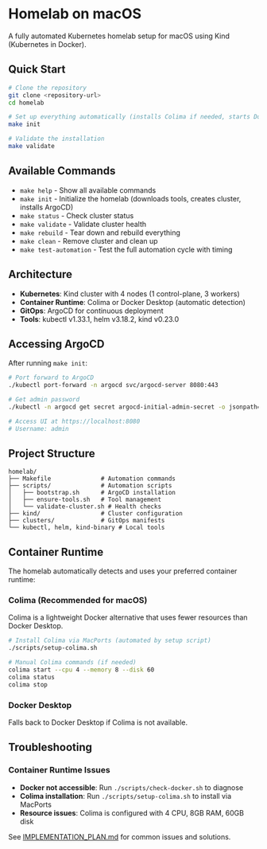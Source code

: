 # Homelab on macOS

A fully automated Kubernetes homelab setup for macOS using Kind (Kubernetes in Docker).

## Quick Start

```bash
# Clone the repository
git clone <repository-url>
cd homelab

# Set up everything automatically (installs Colima if needed, starts Docker)
make init

# Validate the installation
make validate
```

## Available Commands

- `make help` - Show all available commands
- `make init` - Initialize the homelab (downloads tools, creates cluster, installs ArgoCD)
- `make status` - Check cluster status
- `make validate` - Validate cluster health
- `make rebuild` - Tear down and rebuild everything
- `make clean` - Remove cluster and clean up
- `make test-automation` - Test the full automation cycle with timing

## Architecture

- **Kubernetes**: Kind cluster with 4 nodes (1 control-plane, 3 workers)
- **Container Runtime**: Colima or Docker Desktop (automatic detection)
- **GitOps**: ArgoCD for continuous deployment
- **Tools**: kubectl v1.33.1, helm v3.18.2, kind v0.23.0

## Accessing ArgoCD

After running `make init`:

```bash
# Port forward to ArgoCD
./kubectl port-forward -n argocd svc/argocd-server 8080:443

# Get admin password
./kubectl -n argocd get secret argocd-initial-admin-secret -o jsonpath="{.data.password}" | base64 -d

# Access UI at https://localhost:8080
# Username: admin
```

## Project Structure

```
homelab/
├── Makefile              # Automation commands
├── scripts/              # Automation scripts
│   ├── bootstrap.sh      # ArgoCD installation
│   ├── ensure-tools.sh   # Tool management
│   └── validate-cluster.sh # Health checks
├── kind/                 # Cluster configuration
├── clusters/             # GitOps manifests
└── kubectl, helm, kind-binary # Local tools
```

## Container Runtime

The homelab automatically detects and uses your preferred container runtime:

### Colima (Recommended for macOS)
Colima is a lightweight Docker alternative that uses fewer resources than Docker Desktop.

```bash
# Install Colima via MacPorts (automated by setup script)
./scripts/setup-colima.sh

# Manual Colima commands (if needed)
colima start --cpu 4 --memory 8 --disk 60
colima status
colima stop
```

### Docker Desktop
Falls back to Docker Desktop if Colima is not available.

## Troubleshooting

### Container Runtime Issues
- **Docker not accessible**: Run `./scripts/check-docker.sh` to diagnose
- **Colima installation**: Run `./scripts/setup-colima.sh` to install via MacPorts
- **Resource issues**: Colima is configured with 4 CPU, 8GB RAM, 60GB disk

See [IMPLEMENTATION_PLAN.md](IMPLEMENTATION_PLAN.md#troubleshooting) for common issues and solutions.
